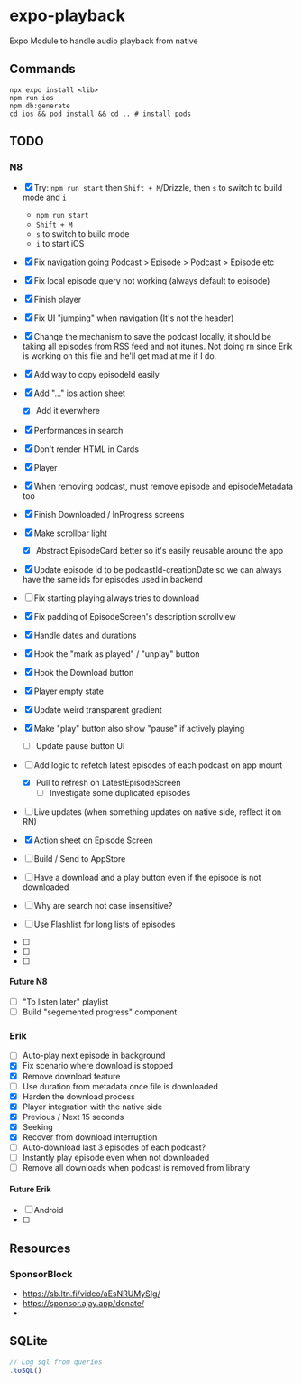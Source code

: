 # expo-playback

Expo Module to handle audio playback from native

## Commands

```shell
npx expo install <lib>
npm run ios
npm db:generate
cd ios && pod install && cd .. # install pods
```

## TODO

### N8

- [x] Try: `npm run start` then `Shift + M`/Drizzle, then `s` to switch to build mode and `i`
  - `npm run start`
  - `Shift + M`
  - `s` to switch to build mode
  - `i` to start iOS
- [x] Fix navigation going Podcast > Episode > Podcast > Episode etc
- [x] Fix local episode query not working (always default to episode)
- [x] Finish player
- [x] Fix UI "jumping" when navigation (It's not the header)
- [x] Change the mechanism to save the podcast locally, it should be taking all episodes from RSS feed and not itunes. Not doing rn since Erik is working on this file and he'll get mad at me if I do.
- [x] Add way to copy episodeId easily
- [x] Add "..." ios action sheet
  - [x] Add it everwhere
- [x] Performances in search
- [x] Don't render HTML in Cards
- [x] Player
- [x] When removing podcast, must remove episode and episodeMetadata too
- [x] Finish Downloaded / InProgress screens
- [x] Make scrollbar light

  - [x] Abstract EpisodeCard better so it's easily reusable around the app

- [x] Update episode id to be podcastId-creationDate so we can always have the same ids for episodes used in backend
- [ ] Fix starting playing always tries to download
- [x] Fix padding of EpisodeScreen's description scrollview
- [x] Handle dates and durations
- [x] Hook the "mark as played" / "unplay" button
- [x] Hook the Download button
- [x] Player empty state
- [x] Update weird transparent gradient
- [x] Make "play" button also show "pause" if actively playing
  - [ ] Update pause button UI
- [ ] Add logic to refetch latest episodes of each podcast on app mount
  - [x] Pull to refresh on LatestEpisodeScreen
    - [ ] Investigate some duplicated episodes
- [ ] Live updates (when something updates on native side, reflect it on RN)
- [x] Action sheet on Episode Screen
- [ ] Build / Send to AppStore
- [ ] Have a download and a play button even if the episode is not downloaded
- [ ] Why are search not case insensitive?
- [ ] Use Flashlist for long lists of episodes
- [ ]
- [ ]
- [ ]

#### Future N8

- [ ] "To listen later" playlist
- [ ] Build "segemented progress" component

### Erik

- [ ] Auto-play next episode in background
- [x] Fix scenario where download is stopped
- [x] Remove download feature
- [ ] Use duration from metadata once file is downloaded
- [x] Harden the download process
- [x] Player integration with the native side
- [x] Previous / Next 15 seconds
- [x] Seeking
- [x] Recover from download interruption
- [ ] Auto-download last 3 episodes of each podcast?
- [ ] Instantly play episode even when not downloaded
- [ ] Remove all downloads when podcast is removed from library

#### Future Erik

- [ ] Android
- [ ]

## Resources

### SponsorBlock

- https://sb.ltn.fi/video/aEsNRUMySIg/
- https://sponsor.ajay.app/donate/
-

## SQLite

```ts
// Log sql from queries
.toSQL()
```
